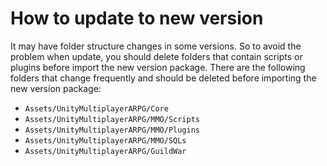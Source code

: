 # How to update to new version

It may have folder structure changes in some versions. So to avoid the problem when update, you should delete folders that contain scripts or plugins before import the new version package. There are the following folders that change frequently and should be deleted before importing the new version package:

- `Assets/UnityMultiplayerARPG/Core`
- `Assets/UnityMultiplayerARPG/MMO/Scripts`
- `Assets/UnityMultiplayerARPG/MMO/Plugins`
- `Assets/UnityMultiplayerARPG/MMO/SQLs`
- `Assets/UnityMultiplayerARPG/GuildWar`
